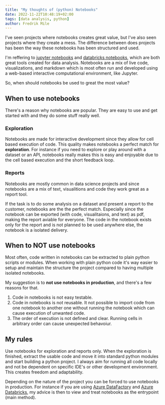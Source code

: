 ```yaml
---
title: "My thoughts of (python) Notebooks"
date: 2022-11-22T10:48:19+02:00
tags: [data analysis, python]
author: Fredrik Mile
---
```


I've seen projects where notebooks creates great value, but I've also seen projects where they create a mess.
The difference between does projects has been the way these notebooks has been structured and used.

I'm reffering to [jupyter notebooks](https://jupyter.org/) and [databricks notebooks](https://docs.databricks.com/notebooks/index.html), which are both great tools created for data analysis.
Notebooks are a mix of live code, visualizations, and markdown which is most often run and developed using a web-based interactive computational environment, like Jupyter.

So, when should notebooks be used to great the most value?

## When to use notebooks

There's a reason why notebooks are popular.
They are easy to use and get started with and they do some stuff really well.

### Exploration

Notebooks are made for interactive development since they allow for cell based execution of code.
This quality makes notebooks a perfect match for **exploration**.
For instance if you need to explore or play around with a dataset or an API, notebooks really makes this is easy and enjoyable due to the cell based execution and the short feedback loop.

### Reports

Notebooks are mostly common in data science projects and since notebooks are a mix of text, visualitions and code they work great as a report tool.

If the task is to do some analysis on a dataset and present a report to the customer, notebooks are the the perfect match. Especially since the notebook can be exported (with code, visualitaions, and text) as pdf, making the report aviable for everyone.
The code in the notebook exists only for the report and is not planned to be used anywhere else, the notebook is a isolated delivery.

## When to NOT use notebooks

Most often, code written in notebooks can be extracted to plain python scripts or modules.
When working with plain python code it's way easier to setup and maintain the structure the project compared to having multiple isolated notebooks. 

My suggestion is to **not use notebooks in production**, and there's a few reasons for that.

1. Code in notebooks is not easy testable. 
1. Code in notebooks is not reusable. 
It not possible to import code from one notebook to another one without running the notebook which can cause execution of unwanted code.
1. The order of execution is not defined and clear. Running cells in arbitrary order can cause unexpected behavoiur.


## My rules 

Use notebooks for exploration and reports only.
When the exploration is finished, extract the usable code and move it into standard python modules and start building a python project.
I always aim for running all code locally and not be dependent on specific IDE's or other development environment.
This creates freedom and adaptability.

Depending on the nature of the project you can be forced to use notebooks in production.
For instance if you are using [Azure DataFactory](https://azure.microsoft.com/products/data-factory/) and [Azure Databricks](https://azure.microsoft.com/en-us/products/databricks/), my advice is then to view and treat notebooks as the entrypoint (main method). 

